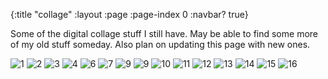 {:title "collage"
 :layout :page
 :page-index 0
 :navbar? true}
 
Some of the digital collage stuff I still have. May be able to find some more of my old stuff someday. Also plan on updating this page with new ones.

![1](/img/collage/25MhGXa.png)
![2](/img/collage/a77PlrN.png)
![3](/img/collage/AaqgPUT.png)
![4](/img/collage/css.png)
![6](/img/collage/IhM2bsSh.jpg)
![7](/img/collage/image2.png)
![9](/img/collage/image3.png)
![9](/img/collage/K0U73V6.png)
![10](/img/collage/kodak.png)
![11](/img/collage/PTQvC1hh.jpg)
![12](/img/collage/sick.png)
![13](/img/collage/stuffed.png)
![14](/img/collage/warf.png)
![15](/img/collage/publicint.png)
![16](/img/collage/fishin.png)
